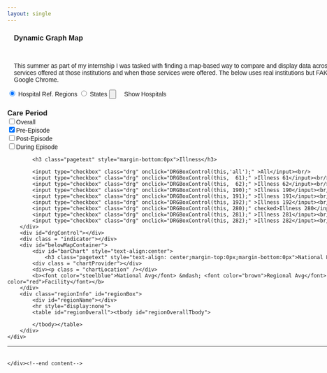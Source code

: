 ```yaml
---
layout: single
---
```



<div id="document" style="width:900px;font-family:Arial,Verdana,sans-serif;">
	<div style="margin-left:15px;margin-top:15px;margin-right:15px">
	<h3 class="post">Dynamic Graph Map</h3>
	<br />	<p>This summer as part of my internship I was tasked with finding a map-based way to compare and display data across regions, institutions, services offered at those institutions and when those services were offered. The below uses real institutions but FAKE DATA. Works best in Google Chrome.
	</div>
	<div id = "controls">
		<nav class="segmented">
		<input type="radio" onclick="HRRToggle()" id="HRRtog" name="regionTog" checked>
		<label for="HRRtog">Hospital Ref. Regions</label>
		<input type="radio" onclick="StateToggle()" id="stateTog" name="regionTog">
		<label for="stateTog">States</label>
	<!--	<button id=HRRbutton   onclick="HRRToggle()">Toggle Healthcare Regions</button>-->
<!--	<button id=Statebutton onclick="StateToggle()">Toggle State Colors</button>-->
		<input type="button" id="Pointbutton" onclick="PointToggle()">
		<label for="Pointbutton" style="margin-left:15px">Show Hospitals</label>
		</nav>
	</div>
		<div id="map"></div>  <!-- I followed an example that put the map in a <p>, rather than a <div>. The actual tag used for the map id is probably arbitrary -->
		<div id="rightControl">
			<h3 class="pagetext" style="margin-bottom:0px">Care Period</h3>
			<input type="checkbox" class="status" onclick="statusBoxControl(this,'overall');">Overall</input><br/>
			<input type="checkbox" class="status" onclick="statusBoxControl(this, 'pre');" checked>Pre-Episode</input><br/>
			<input type="checkbox" class="status" onclick="statusBoxControl(this, 'post');" >Post-Episode</input><br/>
			<input type="checkbox" class="status" onclick="statusBoxControl(this, 'during');" >During Episode</input><br/>
			
			<h3 class="pagetext" style="margin-bottom:0px">Illness</h3>

			<input type="checkbox" class="drg" onclick="DRGBoxControl(this,'all');" >All</input><br/>
			<input type="checkbox" class="drg" onclick="DRGBoxControl(this,  61);" >Illness 61</input><br/>
			<input type="checkbox" class="drg" onclick="DRGBoxControl(this,  62);" >Illness 62</input><br/>
			<input type="checkbox" class="drg" onclick="DRGBoxControl(this, 190);" >Illness 190</input><br/>
			<input type="checkbox" class="drg" onclick="DRGBoxControl(this, 191);" >Illness 191</input><br/>
			<input type="checkbox" class="drg" onclick="DRGBoxControl(this, 192);" >Illness 192</input><br/>
			<input type="checkbox" class="drg" onclick="DRGBoxControl(this, 280);" checked>Illness 280</input><br/>
			<input type="checkbox" class="drg" onclick="DRGBoxControl(this, 281);" >Illness 281</input><br/>
			<input type="checkbox" class="drg" onclick="DRGBoxControl(this, 282);" >Illness 282</input><br/>
		</div>
		<div id="drgControl"></div>
		<div class = "indicator"></div>
		<div id="belowMapContainer">
			<div id="barChart" style="text-align:center">
				<h3 class="pagetext" style="text-align: center;margin-top:0px;margin-bottom:0px">National Distribution</h3>
			<div class = "chartProvider"></div>
			<div><p class = "chartLocation" /></div>
			<b><font color="steelblue">National Avg</font> &mdash; <font color="brown">Regional Avg</font> &mdash; <font color="red">Facility</font></b>
		</div>
		<div class="regionInfo" id="regionBox">
			<div id="regionName"></div>
			<hr style="display:none">
			<table id="regionOverall"><tbody id="regionOverallTbody">
				
			</tbody></table>
		</div>
	</div>
</div>

<div class ="tooltip">
	<div class = "provider"></div>
	<div><p class = "location" /></div>
	<hr>
	<table class = "dataContainer"><tbody>
	</tbody></table>
</div>
<script type="text/javascript"> 
	//Define a bunch of things here in the 'global' scope so you can access them outside 
	// of where they're defined.

	//status/indicator variables
	var currentStatus = "pre";
	var currentDRG = "280";
	
	var stateColorStatus = 0;
	var HRRstatus = 0; 
	var pointStatus = 0;

	var stateColor;  //global save for when mousing over and darkening

	//Leaflet map parameters	
	var svg; //The svg canvas in the Leaflet overlay layer. Everything not in the histogram
		 // or the table happens here

	//Initialize to Lebanon, KS at zoom level 4 
//	var map = new L.Map("map")
	var map = L.TileJSON.createMap('map', osmTileJSON)
		.setView(new L.LatLng(37.8, -96.9), 4)

		// the long string is the cloudmade developer key for acumenPatrick. You'll probably want a different one.
		// the rest of the string is described here: http://developers.cloudmade.com/projects/tiles/documents
		.addLayer(new L.TileLayer("http://{s}.tile.cloudmade.com/a235c8598e974e2d9e6d8279d3c5e978/998/256/{z}/{x}/{y}.png"))

	var svg = d3.select(map.getPanes().overlayPane).append("svg")
		.on("mousemove", function() { MousePosition = d3.svg.mouse(this) });

	//Entity definitions
	var stateAreas;
	var HRRareas,
	    hrrG;
	var providerDots;
	var providerData;

	//csv data 
	var hrrValues;   //global access variable for HRR CSV data
	var stateValues; //global access variable for state CSV data
	var provValues;  //global access variable for provider CSV data
	var natValues;

	//set up color scales for fill
	var themeselection = "YlGn",  // ColorBrewer color theme selection here
	    colorScale = d3.scale.quantile();  // defines quantile color scale

	//implements the color legend as a Leaflet control. This makes it much easier to overlay on the map
	// in a predictable way and inherit a little CSS from the 'leaflet-control' class. It also inherits its own 
	// CSS. The actual work of drawing its elements and coloring them in is still done with d3.

	var colorLegend = L.Control.extend({
		options: {
			position: 'topright'},
		onAdd: function(map) {
			var legendContainer = L.DomUtil.create('div', 'colorLegend');
			return legendContainer;}
	});

	map.addControl(new colorLegend());

	//Legend definitions
	legendWidth           = 180;
	legendInsideMargin    = 8;
	legendLeftMargin      = 10;
	legendTitleHeight     = 20;

	numStateLegendBuckets = 7;
	numHRRLegendBuckets   = 4;
	numLegendMax          = 9;

	var legendRects;
	var legendText;
	legendRectHeight      = 30;
	legendRectWidth       = 30;

	d3.select(".colorLegend")
		.append("div")
		.attr("id","legendTitle")
		.append("span")
		.attr("id","legendTitleText")
		.text("Legend title here") //gets overwritten by d3 in refreshLegend()
		.style("display","none")

	var legend    = d3.select(".colorLegend")
	var legendSVG = legend.append("svg")
	var legendG   = legendSVG.append("g")
		.attr("id","legendG")

	//Histogram definitions
	var histogram         = [];
	var betweenBarMargin  = 4;
	var barWidth          = 400;
	var barHeight         = 300;
	var histAxisScale; //will be d3.scale.linear to transform money value into x-axis pixel placement
	var nationalMean;

	//svg subcontainers
	var stateG = svg.append("g")
		.attr("id", "states");

	var hrrG   = svg.append("g")
		.attr("id", "HRRs");

	var providerG = svg.append("g")
		.attr("id", "providers")

	var barChartContainer = d3.select("#barChart").append("svg")
		.attr("width", barWidth)
		.attr("height", barHeight+60)
	    .append("g")
		.attr("id","barChartSVG")

	//general use formatting functions
	var moneyFmt = d3.format(",r") //wrap around d3.round(,2)
	var percentFmt = d3.format(",.2%")

	//Copying vertices to provderData allows access everywhere - makes life easier
	d3.csv("data/provider-geodata.csv", function(vertices){
		providerData = vertices;})

	//introduction of US data CSV
	d3.csv("data/state-filetypes-and-overall.csv", function(stateVars){

		//d3.csv will read everything as a string - you need to manually coerce numbers
		// to actually BE numbers

		stateVars.forEach(function(d) {
			d.epcost = parseFloat(d.epcost);
		});	

		//status is last so we can iterate over them and build an overall
		statesByDRGByStateByStatusByType = d3.nest()
				.key(function(d){return d.drg})
				.key(function(d){return d.state})
				.key(function(d){return d.status})
				.key(function(d){return d.type})
				.rollup(function(d){return formatData(d)})
				.map(stateVars);

		//create an 'overall' status by summing pre, post and during
		buildOverallStatus(statesByDRGByStateByStatusByType);

		//write to globally defined variable	
		stateValues = stateVars;
	}) //end d3.csv states

	d3.csv("data/hrr-filetypes-and-overall.csv", function(hrrVars){

		hrrVars.forEach(function(d) {
			d.epcost = parseFloat(d.epcost);
		});	

		//status is last so we can iterate over them and build an overall
		HRRsByDRGByHRRByStatusByType = d3.nest()
				.key(function(d){return d.drg})
				.key(function(d){return d.hrrnum})
				.key(function(d){return d.status})
				.key(function(d){return d.type})
				.rollup(function(d){return formatData(d)})
				.map(hrrVars);

		//create an 'overall' status by summing pre, post and during
		buildOverallStatus(HRRsByDRGByHRRByStatusByType);

		//write to globally defined variable	
		hrrValues = hrrVars;

		HRRToggle();
(function()
	{
	$('#popup').trigger('click');
	})();
	}) //end d3.csv hrr

	d3.csv("data/provider-filetypes-and-overall.csv", function(provVars){
		provVars.forEach(function(d) {
			d.epcost = parseFloat(d.epcost);
		});

		provsByDRGByProvByStatusByType = d3.nest()
				.key(function(d){return d.drg})
				.key(function(d){return d.provider})
				.key(function(d){return d.status})
				.key(function(d){return d.type})
				.rollup(function(d){return formatData(d)})
				.map(provVars);

		//create an 'overall' status by summing pre, post and during
		buildOverallStatus(provsByDRGByProvByStatusByType);

		//write to globally defined variable	
		provValues = provVars;	
	}) //end d3.csv provider
	
	d3.csv("data/nation-filetypes-and-overall.csv", function(natVars){
		natVars.forEach(function(d){
			d.epcost = parseFloat(d.epcost);
		});	

		nationalByDRGByStatusByType = d3.nest()
			.key(function(d){return d.drg})
			.key(function(d){return d.status})
			.key(function(d){return d.type})
			.rollup(function(d){return formatData(d)})
			.map(natVars)

		natValues = natVars;
	}) //end d3.csv nation

	d3.csv("data/predictors.csv", function(predictorVars){
		predictorVars.forEach(function(d){
			d.DRG_CD = parseFloat(d.DRG_CD)
		});

		predictorsByDRGByProvider = d3.nest()
			.key(function(d){return d.DRG_CD})
			.key(function(d){return d.provider})
			.map(predictorVars)

		predValues = predictorVars;
	}) //end d3.csv predictors

	//load states and HRRs
	//functions are nested so that both collection and Hcollection can be accessed.
	// Note - these json files don't have variables declared inside of them like some do 
	d3.json("data/us-states_noPR_abbr.json", function(collection) {
	d3.json("data/HRRs.json", function(Hcollection) {

		//define a bounding box
		var bounds = d3.geo.bounds(collection);
		var path   = d3.geo.path().projection(project);

		//Define stateAreas, HRRareas and providerDots - each are elements of the master SVG.

		stateAreas = stateG.selectAll("path")
			.data(collection.features)
			.enter().append("path")
			.attr("class","state")
			.attr("id",function(d){return d.properties.name})
			.on("mouseover",function(d){
				if(pointStatus == 0){
					stateColor = (d3.select(this).style("fill"));
					d3.select(this).style("fill","brown")
				}
			})
			.on("mouseout", function(){
				if(pointStatus == 0){
					d3.select(this).style("fill",stateColor);
				}
			})

		HRRareas = hrrG.selectAll("path")	
			.data(Hcollection.features)
			.enter().append("path")
			.attr("id", function(d){ return d.properties.HRRNUM})
			.attr("class", "HRRclass")
			.attr("d", path)
			.style("display","none")

		//In JSON files with coordinate pairs the .data() method can just suck them up and go.
		// In cases like my CSV, where lat and lon are separate variables, I've found the best thing
		// is to create a Leaflet LatLng object and append it back to the datasource.

		providerData.forEach(function(d){
			d.LatLng = new L.LatLng(d.latitude, d.longitude)})

		providerDots = providerG.selectAll("circle")
			.data(providerData)
			.enter().append("svg:circle")
			.attr("id", function(d, i) { 
				return d.provider_id; })
			.style("display","none") //dots don't render on load
			.style("fill","#663412")
			.style("stroke","black")
			.style("stroke-width","1px")
		        .on("mouseover", function(d) {
				var provID = d.provider_id;
				
				if(provsByDRGByProvByStatusByType[currentDRG][provID] != undefined){

					var providerDataObject = provsByDRGByProvByStatusByType[currentDRG][provID][currentStatus]
					var stateDataObject    = statesByDRGByStateByStatusByType[currentDRG][d.state][currentStatus]
					var stateLocation      = histAxisScale(sumFileTypes(providerDataObject))
					var regionTotal        = sumFileTypes(stateDataObject)	

					d3.select("#regionName")
						.append("span")
						.attr("class","regionTitle")
						.text(d.provider_name+ ' (#' + provID + ')')

					total              = sumAcrossFileTypes(providerDataObject)['Total'];
					availableFileTypes = Object.keys(providerDataObject)

					d3.select("#regionBox").select("hr")
						.style("display","block")

					var trBody = d3.select("#regionOverallTbody").selectAll(".stateTr")
					trBody.data(availableFileTypes)
						.enter()
						.append("tr").attr("class","stateTr")
						.append("td").attr("class","stateTd")
						.text(function(d){
							return d.capitalize()});
							
					d3.selectAll(".stateTr")
						.append("td")
						.text(function(d){
							return '$'+moneyFmt(d3.round(providerDataObject[d].epcost,2))})
						.attr("class",function(d){
							if(currentStatus != "overall"){
								if(providerDataObject[d].epcost/nationalByDRGByStatusByType[currentDRG][currentStatus][d].epcost < 1){
									return "belowNational"}
								else{
									return "aboveNational"}
							}
						});

					d3.selectAll(".stateTr")
						.append("td")
						.attr("class","percent")
						.text(function(d){
							value = d3.round(providerDataObject[d].epcost/total,4);
							if(value <= 100) {						
								return '('+percentFmt(value)+')'}
							return '('+100+'%)' //prevents embarassment if a total is slightly >100%
					})

					d3.select("#regionOverallTbody").append("tr")
						.attr("class","totalTr")
						.append("td")
						.text("Total")

					d3.select(".totalTr")
						.append("td")
						.attr("class","totalValue")
						.text('$' + moneyFmt(d3.round(total,2)) )
				
					d3.select("#regionOverallTbody").append("tr")
						.append("td")
						.attr("colspan",3)
						.attr("id","compareToMean")
						.text(percentFmt(d3.round(total/regionTotal,4))+ " of State Mean ($" +moneyFmt(d3.round(regionTotal,2)) +")" )
						.attr("class",function(){
							if(total/regionTotal < 1){
								return "belowMean"}
							else if(total/regionTotal == 1){
								return "atMean"}
							return "aboveMean"})

					d3.select("#regionOverallTbody").append("tr")
						.append("td")
						.attr("colspan",3)
						.attr("id","compareToMean")
						.text(percentFmt(d3.round(total/nationalMean,4))+ " of US Mean ($" +moneyFmt(d3.round(nationalMean,2)) +")" )
						.attr("class",function(){
							if(total/nationalMean < 1){
								return "belowMean"}
							else if(total/nationalMean == 1){
								return "atMean"}
							return "aboveMean"})

					//histogram pointers
	
	
					//put the pointer on the edge of the frame if it wants to be far away
					if(stateLocation < 0){stateLocation = 0}
					if(stateLocation > barWidth){stateLocation = barWidth}	
				
					providerTriangle = d3.select("#barChartSVG").append("g")
						.attr("class","providerTriangle")
					
					//You have to draw the triangle from scratch: starting position, second, third
					// separated by l (lowercase L) if second and third are relative, L if absolute. 
					// Close shape with 'z'.

					providerTriangle.append("path")
						.attr('d', function(d){
							return 'M ' + stateLocation +' ' + 30 + ' l 15 -40 l -30 0 z'})
						.attr("class","providerTriangle")

					//your cursor is over a provider, not a state, so you need to draw the state's triangle too

					regionTriangle = d3.select("#barChartSVG").append("g")
						.attr("class","regionTriangle")
					
					regionTriangle.append("path")
						.attr('d', function(d){
							return 'M ' + histAxisScale(sumFileTypes(stateDataObject)) +' ' + 30 + ' l 15 -40 l -30 0 z'})
						.attr("class","regionTriangle")

					//we also need to take over filling in the state, and later putting it back
					stateHandle = '#'+d.state
					stateColor = d3.select(stateHandle).style("fill") //get existing color
					d3.select(stateHandle).style("fill","brown")
						

					//These values fill out the tooltip div				

					var providerBox = d3.select(".provider").text(d.provider_name);
					var locationBox = d3.select(".location").text(d.city + ", " + d.state);

					d3.select(".tooltip").style("display","block");

					//Make sure this is the coordinate system you want to use for the mouse
					//var xpos = d3.event.clientX;
					//var ypos = d3.event.clientY;
					var xpos = d3.event.pageX;
					var ypos = d3.event.pageY;

					d3.select(".tooltip")
						.style("left", xpos + "px")
						.style("top", ypos + "px");


					d3.select(this)
						.transition()
						.duration(200)
						.attr("r", 10)
					.style("fill","red")
				} //end if

					//this can be done in an elegant way, requiring more thought than I gave it
					if(predictorsByDRGByProvider[currentDRG] != undefined && predictorsByDRGByProvider[currentDRG][provID] != undefined){
						d3.select(".dataContainer").select("tbody").selectAll("tr").remove();				
	
						currentPredictors = predictorsByDRGByProvider[currentDRG][provID] 
						averagePredictor = predictorsByDRGByProvider[currentDRG]['avg'][0]
						
						dataCon = d3.select(".dataContainer").select("tbody")

						dataConTr = dataCon.append("tr")
						dataConTr.append("td").attr("class","tooltipLabel")
							.text("Avg Number Claims")
						dataConTr.append("td")
							.text(d3.round(currentPredictors[0]['n_claims'],2))
						dataConTr.append("td").text("("+d3.round(currentPredictors[0]['n_claims']-averagePredictor['n_claims'],2)+")")
							.attr("class",function(){
								if(currentPredictors[0]['n_claims']<= averagePredictor['n_claims']){return "belowMean"}else{return "aboveMean"}})

						dataConTr = dataCon.append("tr")
						dataConTr.append("td").attr("class","tooltipLabel")
							.text("Avg Inpatient Claims")
						dataConTr.append("td")
							.text(d3.round(currentPredictors[0]['ip_type_sum'],2))	
						dataConTr.append("td").text("("+d3.round(currentPredictors[0]['ip_type_sum']-averagePredictor['ip_type_sum'],2)+")")
							.attr("class",function(){
								if(currentPredictors[0]['ip_type_sum']<= averagePredictor['ip_type_sum']){return "belowMean"}else{return "aboveMean"}})

						dataConTr = dataCon.append("tr")
						dataConTr.append("td").attr("class","tooltipLabel")
							.text("Avg Carrier(PB) Claims")
						dataConTr.append("td")
							.text(d3.round(currentPredictors[0]['pb_type_sum'],2))
						dataConTr.append("td").text("("+d3.round(currentPredictors[0]['pb_type_sum']-averagePredictor['pb_type_sum'],2)+")")
							.attr("class",function(){
								if(currentPredictors[0]['pb_type_sum']<= averagePredictor['pb_type_sum']){return "belowMean"}else{return "aboveMean"}})

						dataConTr = dataCon.append("tr")
						dataConTr.append("td").attr("class","tooltipLabel")
							.text("Avg Skilled Nursing Claims")
						dataConTr.append("td")
							.text(d3.round(currentPredictors[0]['sn_type_sum'],2))
						dataConTr.append("td").text("("+d3.round(currentPredictors[0]['sn_type_sum']-averagePredictor['sn_type_sum'],2)+")")
							.attr("class",function(){
								if(currentPredictors[0]['sn_type_sum']<= averagePredictor['sn_type_sum']){return "belowMean"}else{return "aboveMean"}})

						dataConTr = dataCon.append("tr")
						dataConTr.append("td").attr("class","tooltipLabel")
							.text("Avg Anesthesia (232) Claims")
						dataConTr.append("td")
							.text(d3.round(currentPredictors[0]['proc232_Sum'],2))
						dataConTr.append("td").text("("+d3.round(currentPredictors[0]['proc232_Sum']-averagePredictor['proc232_Sum'],2)+")")
							.attr("class",function(){
								if(currentPredictors[0]['proc232_Sum']<= averagePredictor['proc232_Sum']){return "belowMean"}else{return "aboveMean"}})


						dataConTr = dataCon.append("tr")
						dataConTr.append("td").attr("class","tooltipLabel")
							.text("Avg Tracheostomy (34) Claims")
						dataConTr.append("td")
							.text(d3.round(currentPredictors[0]['proc34_Sum'],2))
						dataConTr.append("td").text("("+d3.round(currentPredictors[0]['proc34_Sum']-averagePredictor['proc34_Sum'],2)+")")
							.attr("class",function(){
								if(currentPredictors[0]['proc34_Sum']<= averagePredictor['proc34_Sum']){return "belowMean"}else{return "aboveMean"}})

						dataConTr = dataCon.append("tr")
						dataConTr.append("td").attr("class","tooltipLabel")
							.text("Avg Install-Adjust Pacemaker (48) Claims")
						dataConTr.append("td")
							.text(d3.round(currentPredictors[0]['proc48_Sum'],2))
						dataConTr.append("td").text("("+d3.round(currentPredictors[0]['proc48_Sum']-averagePredictor['proc48_Sum'],2)+")")
							.attr("class",function(){
								if(currentPredictors[0]['proc48_Sum']<= averagePredictor['proc48_Sum']){return "belowMean"}else{return "aboveMean"}})

						dataConTr = dataCon.append("tr")
						dataConTr.append("td").attr("class","tooltipLabel")
							.text("Avg Other Diagnostic (227) Claims")
						dataConTr.append("td")
							.text(d3.round(currentPredictors[0]['proc227_Sum'],2))
						dataConTr.append("td").text("("+d3.round(currentPredictors[0]['proc227_Sum']-averagePredictor['proc227_Sum'],2)+")")
							.attr("class",function(){
								if(currentPredictors[0]['proc227_Sum']<= averagePredictor['proc227_Sum']){return "belowMean"}else{return "aboveMean"}})

						dataConTr = dataCon.append("tr").attr("class","sampleSize")
						dataConTr.append("td").attr("class","tooltipLabel")
							.text("Sample size")
						dataConTr.append("td")
							.text(d3.round(currentPredictors[0]['_FREQ_'],2))

					}


			}) // end mouseover
			.on("mouseout",function(f) {
				d3.select(stateHandle).style("fill",stateColor)
				d3.select(".providerTriangle").remove();
				d3.select(".regionTriangle").remove()

				d3.select("#regionBox").select("hr")
					.style("display","none");
				d3.select("#regionBox").selectAll("tr").remove();
				d3.select(".regionTitle").remove();

				d3.select(".dataContainer").select("tbody").select("tr").remove();

				d3.select(this)
					.transition()
					.duration(200)
					.attr("r", Math.min(map.getZoom()-1, 6))
					.style("fill", "#663412");
				d3.select(".tooltip").style("display","none");
			}); 

		// The following 40 lines or so are Leaflet-centric functions. Don't alter them unless you know PRECISELY
		//  what you're doing and what you intend to achieve. 

		map.on("viewreset", reset);
		reset();

		// Reposition the SVG to cover the features.
		function reset() {
			var bottomLeft = project(bounds[0]),
			    topRight = project(bounds[1]);

			svg 
				.attr("width", topRight[0] - bottomLeft[0])
				.attr("height", bottomLeft[1] - topRight[1])
				.style("margin-left", bottomLeft[0] + "px")
				.style("margin-top", topRight[1] + "px");

			//The vector based items are defined by a 'path' value, so transforming them is pretty straightforward			
			stateG   .attr("transform", "translate(" + -bottomLeft[0] + "," + -topRight[1] + ")");
			hrrG     .attr("transform", "translate(" + -bottomLeft[0] + "," + -topRight[1] + ")");
			providerG.attr("transform", "translate(" + -bottomLeft[0] + "," + -topRight[1] + ")");

			stateAreas.attr("d", path);
			HRRareas  .attr("d", path);
			
			//There's a demo (http://bl.ocks.org/3047025) where circles are done as paths, but I find that confusing so I do them as svg:circles, 
			// (http://bl.ocks.org/3058935) which means you have to redefine the cx and cy values on each redraw.

			providerDots.attr("cx", function(d) { return map.latLngToLayerPoint(d.LatLng).x})
				.attr("cy", function(d) { return map.latLngToLayerPoint(d.LatLng).y})
				.attr("r", function(d) {
					radius = Math.min(map.getZoom()-1, 6)
					return radius;})

		/********  DON'T redefine on(mouseover) or on(mouseout) here - it will overwrite the original values. ***********/
		/********                     only worthwhile if scoping won't be an issue                            ***********/

		 } //end reset();
		
		//leaflet projection function - keeps objects at the right size and on the right part of the map	
		function project(x) {
			var point = map.latLngToLayerPoint(new L.LatLng(x[1], x[0]));
			return [point.x, point.y];
		}
	
	});//end d3.json("HRRs.json")
	});//end d3.json("us-states.json")	
	
	function refreshStates(){
		//Build and associative array of every extant state and its value across file types in the current situation
		// I enumerate keys in case a state is missing- saves me from having to sanitize nulls
		var availableStates = Object.keys(statesByDRGByStateByStatusByType[currentDRG]);
		var valuesStatesTake = {};
		var tempStateValue;
		
		for(var i = 0; i< availableStates.length; i++){
			tempStateValue = sumFileTypes(statesByDRGByStateByStatusByType[currentDRG][availableStates[i]][currentStatus]);
			
			valuesStatesTake[availableStates[i]] = tempStateValue;
		}

		var colorsStatesTake = defineColorScale(valuesStatesTake,availableStates,numStateLegendBuckets);
		colorsStatesTake["MD"] = "rgb(170,170,170)"; //MD is absent from P4P's data
		//updates each state's color accordingly
		stateAreas.transition()
			.duration(200)
			.style("fill-opacity", .6)
			.style("fill",function(d) { 
				return getRegionColor(d.properties.name,colorsStatesTake);

				//d.properties.name is the state name element (e.g. "Alabama")
				// in the shape file on which you're matching, therefore, it's 
				// important that the dataset can use the state name as a key
			});


		var roundNumberExtents = roundExtents(d3.extent(d3.values(valuesStatesTake)));		

		refreshLegend(valuesStatesTake,numStateLegendBuckets,roundNumberExtents);
		refreshHistogram(valuesStatesTake,roundNumberExtents);

	} //end refreshStates()

	function refreshHRRs(){

		//Build and associative array of every extant state and its value across file types in the current situation
		var availableHRRs = Object.keys(HRRsByDRGByHRRByStatusByType[currentDRG]);
		var valuesHRRsTake = {};
		var tempHRRValue;
		
		for(var i = 0; i< availableHRRs.length; i++){

			tempHRRValue = sumFileTypes(HRRsByDRGByHRRByStatusByType[currentDRG][availableHRRs[i]][currentStatus]);
			
			valuesHRRsTake[availableHRRs[i]] = tempHRRValue;
		}

		var colorsHRRsTake = defineColorScale(valuesHRRsTake,availableHRRs,numHRRLegendBuckets);
		
		//updates each state's color accordingly
		HRRareas.transition()
			.duration(200)
			.style("fill-opacity", .6)
			.style("fill",function(d) { 
				return getRegionColor(d.properties.HRRNUM,colorsHRRsTake);

				//HRRNUM is the HRR name element (e.g. 137)
				// in the shape file on which you're matching, therefore, it's 
				// important that the datset can use the name as a key
			});

		var roundNumberExtents = roundExtents(d3.extent(d3.values(valuesHRRsTake)));		

		refreshLegend(valuesHRRsTake,numHRRLegendBuckets,roundNumberExtents);
		refreshHistogram(valuesHRRsTake,roundNumberExtents);
	} //end refreshHRRs()

	function refreshHistogram(valuesRegionsTake,roundNumberExtents){
		var horizontalMargin = 30;
		var verticalMargin   = 20;
		var betweenBarMargin = 4;

		//first remove any lingering elements from the SVG
		d3.select("#barChartSVG").remove();	
		d3.select("#barChartSVG").selectAll("text").remove();	
	
		d3.select("#barChart").select("svg")
			.attr("width", barWidth)
			.attr("height", barHeight)
		    .append("g")
			.attr("id","barChartSVG")

		//then define the bars from which your chart will be made

		var histX = d3.scale.linear()
			.domain(roundNumberExtents)
			.range([horizontalMargin,barWidth-horizontalMargin])

		var numBins = histX.ticks(10) //a function that returns a number close to its 
					      //  argument depending on what would make the best
					      //  tick scale - e.g. 10 might look funny, it returns 9

		histogram = d3.layout.histogram()
			.bins(numBins)
			(d3.values(valuesRegionsTake))

		var histY = d3.scale.linear()
			.domain([0,d3.max(histogram, function(d) { return d.y})])
			.range([(barHeight), 0]);
		histY.nice() //Makes the domain nice round numbers.

		var xAxis = d3.svg.axis()
			.scale(histX)
			.orient("top")
			.ticks(histogram.length)
			.tickSize(5,-5)
		
		histAxisScale = xAxis.scale();

		nationalMean = d3.mean(d3.values(valuesRegionsTake))

		natlAvgTriangle = d3.select("#barChartSVG").append("g")
			.attr("class","natlAvgTriangle")

		natlAvgTriangle.append("path")
			.attr('d', function(d){
				return 'M ' + histAxisScale(nationalMean) +' ' + 30 + ' l 15 -40 l -30 0 z'})
			.attr("class","natlAvgTriangle")

		var bars = d3.select("#barChartSVG").selectAll(".bar")
			.data(histogram)	
			.enter().append("g")
			.attr("class","bar")
			.attr("transform", function(d) { 
				return "translate(" + histX(d.x) + ",0)";})
				//return "translate(" + histX(d.x) + "," + histY(d.y)+")";})

		//I subtract 2 here and add xTranslate below to enforce some minimum margin 
		// between bars, lest the algorithm close it
		rectangleWidth = (barWidth-2*horizontalMargin)/numBins.length-(betweenBarMargin);

		//to center the boxes in the axis bins, we first need to know the distance between tick marks
		tickMarkSpread = histX(histogram[1].x) - histX(histogram[0].x)
		//get the difference, divide by 2
		xTranslate = betweenBarMargin/2;

		//the translate line is crucial - SVGs have an origin in the top left, so without 
		// forcing each bar down the histogram would look upside down, bars emerging from
		// the ceiling.
		bars.append("rect")
			.attr("x", 1)
			.attr("width", rectangleWidth)
			.attr("height", function(d) {return .6*(barHeight - (histY(d.y))); })
			.attr("transform", function(d){
				return "translate("+xTranslate+","+(.17*barHeight + .6*(histY(d.y)))+")"});

		axis = d3.select("#barChartSVG").append("g")
			.attr("class", "axis")
			.attr("transform", "translate(0," + (.78*barHeight) + ")") 
			.attr("width",histogram.length*(rectangleWidth+betweenBarMargin))
			.call(xAxis)

		axis.selectAll("text")
			.attr("transform", "rotate(45) translate("+25+","+(.12*barHeight)+")")
			.text(function(d){return "$"+d})
	
		axis.selectAll("path")
			.attr("id","axisPath")
			.style("fill","none")
			.style("shape-rendering","crispEdges")
			.style("stroke","black")
	}

	function refreshLegend(values,numLegendBuckets,roundNumberExtents){
		var legendHeight = (numLegendBuckets+1)*(legendRectHeight+legendInsideMargin);

		legendSVG
			.attr("width", legendWidth)
			.attr("height", legendHeight);	

		//Set the legend title
		d3.select("#legendTitleText")
			.text(function(){
				return currentDRG.capitalize() + " - " + currentStatus.capitalize();})
			.style("display","block");

		d3.select(".colorLegend")
			.style("background","rgba(255,255,255,.8)")

		//prepare a colorBrewer scale with an extra 'null' value on the end for 'no data'

		//since the color scale will already have been defined by the function that called this
		// (either refreshStates or refreshHRRs) we don't have to define it- just read it to make
		// our scale

		var colorbrewerWithNull = [];
		for(var i = 0; i< numLegendBuckets; i++){
			colorbrewerWithNull[i] = colorbrewer[themeselection][numLegendBuckets][i]
		}

		colorbrewerWithNull[numLegendBuckets] = "rgb(170,170,170)"; 

		//remove any residual rectangles
		
		legendG.selectAll("text")
			.remove()
		legendG.selectAll("rect")
			.remove()

		legendRects = legendG.selectAll("rect")
			.data(colorbrewerWithNull)
			.enter().append("rect")

		//populate legend rectangles - remember, (0,0) is top left
		legendRects.attr("class", "legendRect")
			.attr("x",legendLeftMargin)
			.attr("y", function(d,i){return legendInsideMargin/2 + i*(legendRectHeight + legendInsideMargin)})
			.attr("height", legendRectHeight)
			.attr("width", legendRectWidth)	
			.attr("rx",3)
			.style("fill", function(d){ return d})
			.style("fill-opacity",.8)

		//dynamically build the legend labels
		//remember arrays in JS are passed by REFERENCE. Don't screw up the original scale!
		legendTextValues = colorScale.copy().quantiles();
		legendTextValues.unshift(roundNumberExtents[0]) //add to the beginning
		legendTextValues.push(roundNumberExtents[1])  //add to the end

		//generate the labels
		var legendTextArray = [];
		for(i = 0; i<numLegendBuckets; i++){
			if(i==(numLegendBuckets-1)){
				legendTextArray[i] = '$' + moneyFmt(Math.ceil(legendTextValues[i])) + " - $" + moneyFmt(Math.ceil(legendTextValues[i+1])); 
			} else {

				legendTextArray[i] = '$' + moneyFmt(Math.ceil(legendTextValues[i])) + " - $" + moneyFmt(Math.floor(legendTextValues[i+1])-1); 
			}
		}
		legendTextArray.push("No Data") //To explain if a block isn't colored in

		legendText = legendG.selectAll("text")
			.data(legendTextArray)
			.enter().append("text")
			.attr("class", "legendText")
			.attr("x", legendLeftMargin + legendRectWidth + 5)
			.attr("y", function(d,i){return legendInsideMargin +i*(legendRectHeight + legendInsideMargin) + legendRectHeight/2})
			.text(function(d){return d});
	
		/* this doesn't work, a 'would be nice'	- currently hardcoded with a global		

		//all the labels are drawn, so let's go back through and figure out			
		// how wide the div should be to contain them

		var legendWidth = 0;
		legendText.each(function(){
			labelWidth = this.getComputedTextLength();
			console.log('labelWidth '+labelWidth);
			if(legendWidth < labelWidth){
				legendWidth = labelWidth;}})
		
		console.log("legendWidth: " + legendWidth);

		d3.select(".colorLegend")
			.transition()
			.attr("width",legendWidth + 55);
		console.log("legendW "+ legendWidth + ' '+55)
		legendSVG.transition()
			.attr("width",legendWidth + 55);
*/
	}

	function StateToggle() {
		//turn off the HRRs, before the colorbrewer scale is set for states. Else you'll have the
		// HRR color scale regardless of whether it makes sense for the state numbers
		if(stateColorStatus == 0){

			if(HRRstatus == 1){
				HRRToggle();
			}

			stateAreas = stateG.selectAll("path")
				.on("mouseover",function(d){
					var stateName = d.properties.name;
					var stateDataObject = statesByDRGByStateByStatusByType[currentDRG][stateName][currentStatus]

					if(pointStatus == 0){
						stateColor = (d3.select(this).style("fill"));
						d3.select(this).style("fill","brown")
					}

					d3.select("#regionBox").select("hr")
						.style("display","block")

					//Labels the infobox with data from the GeoJSON file
					d3.select("#regionName")
						.append("span")
						.attr("class","regionTitle")
						.text(stateBeautifier(d.properties.name));
		
					//This bit dynamically populates the different elements of the table.
					// Class and ID values are set (and can be reset) to ease styling via CSS.

					total = sumAcrossFileTypes(stateDataObject)['Total'];
					availableFileTypes = Object.keys(stateDataObject)

					var trBody = d3.select("#regionOverallTbody").selectAll(".stateTr");

					trBody.data(availableFileTypes)
						.enter()
						.append("tr").attr("class","stateTr")
						.append("td").attr("class","stateTd")
						.text(function(d){
							return d.capitalize()});
							
					d3.selectAll(".stateTr")
						.append("td")
						.text(function(d){
							return '$'+moneyFmt(d3.round(stateDataObject[d].epcost,2))});

					d3.selectAll(".stateTr")
						.append("td")
						.attr("class","percent")
						.text(function(d){
							value = d3.round(stateDataObject[d].epcost/total,4);
							if(value <= 100) {						
								return '('+percentFmt(value)+')'}
							return '('+100+'%)' //prevents embarassment if a component is slightly >100%
					})

					d3.select("#regionOverallTbody").append("tr")
						.attr("class","totalTr")
						.append("td")
						.text("Total")

					d3.select(".totalTr")
						.append("td")
						.attr("class","totalValue")
						.text('$' + moneyFmt(d3.round(total,2)) )
				
					d3.select("#regionOverallTbody").append("tr")
						.append("td")
						.attr("colspan",3)
						.attr("id","compareToMean")
						.text(percentFmt(d3.round(total/nationalMean,4))+ " of US Mean")
						.attr("class",function(){
							if(total/nationalMean < 1){
								return "belowMean"}
							else if(total/nationalMean == 1){
								return "atMean"}
							return "aboveMean"})

					
					//histogram pointers
					val = sumFileTypes(stateDataObject)


					regionTriangle = d3.select("#barChartSVG").append("g")
						.attr("class","regionTriangle")

					//you have to draw the triangle from scratch: starting position, second, third
					// separated by l if second and third are relative, L if absolute. Close shape with 'z'.

					regionTriangle.append("path")
						.attr('d', function(d){
							return 'M ' + histAxisScale(sumFileTypes(stateDataObject))+' ' + 30 + ' l 15 -40 l -30 0 z'})
						.attr("class","regionTriangle")

				})
				.on("mouseout", function(){
					if(pointStatus == 0){
						d3.select(this).style("fill",stateColor);
					}
					
					d3.select("#regionBox").select("hr")
						.style("display","none")
					d3.selectAll("tr").remove();
					d3.select("#instanceLine").remove();
					d3.select(".regionTitle").remove();
					d3.select(".regionTriangle").remove();
				})

		refreshStates();
		stateColorStatus = 1;

		} else {
			stateAreas.transition()
				.style("fill", "#000")
				.style("fill-opacity",.2)

			d3.select(".colorLegend").style("background","rgba(255,255,255,0)")
			d3.select("#legendTitleText")
				.style("display","none");
			legendRects.remove();
			legendText.remove();

			stateColorStatus = 0;
		}
	} // end StateToggle()
	
	function HRRToggle(){
		if(HRRstatus == 0){

			if(stateColorStatus == 1){
				StateToggle();
			}

		var HRRColor;

		//prevents mouseover trouble - the functions defined for states shouldn't fire in HRR mode
		stateAreas = stateG.selectAll("path")
			.on("mouseover",function(d){})
			.on("mouseout",function(d){})

		HRRareas = hrrG.selectAll("path")
			.style("display","block")
			.transition()
			.duration(200)

		HRRareas = hrrG.selectAll("path")
			.on("mouseover",function(d){
				var HRRName = d.properties.HRRNUM;
			
				//a lot of HRRs may be missing - will have to manage the errors
				if(HRRsByDRGByHRRByStatusByType[currentDRG][HRRName] != undefined){

					var HRRDataObject = HRRsByDRGByHRRByStatusByType[currentDRG][HRRName][currentStatus]
					if(pointStatus == 0){
						HRRColor = (d3.select(this).style("fill"));
						d3.select(this).style("fill","brown")
					}

					d3.select("#regionBox").select("hr")
						.style("display","block")

					//Labels the infobox with data from the GeoJSON file

					d3.select("#regionName")						
						.append("span")
						.attr("class","regionTitle")
						.text(stateBeautifier(d.properties.HRRCITY.substring(0,2))+'- '+d.properties.HRRCITY.substring(3,d.properties.HRRCITY.length));
		
					//This bit dynamically populates the different elements of the table.
					// Class and ID values are set (and can be reset) to ease styling via CSS.

					total = sumAcrossFileTypes(HRRDataObject)['Total'];
					availableFileTypes = Object.keys(HRRDataObject)

					var trBody = d3.select("#regionOverallTbody").selectAll(".stateTr");

					trBody.data(availableFileTypes)
						.enter()
						.append("tr").attr("class","stateTr")
						.append("td").attr("class","stateTd")
						.text(function(d){
							return d.capitalize()});
							
					d3.selectAll(".stateTr")
						.append("td")
						.text(function(d){
							return '$'+moneyFmt(d3.round(HRRDataObject[d].epcost,2))});

					d3.selectAll(".stateTr")
						.append("td")
						.attr("class","percent")
						.text(function(d){
							value = d3.round(HRRDataObject[d].epcost/total,4)
							if(value <= 100) {						
								return '('+percentFmt(value)+')'}

							return '('+100+'%)' //prevents embarrassment if a component is slightly >100% due to a rounding issue
					})

					d3.select("#regionOverallTbody").append("tr")
						.attr("class","totalTr")
						.append("td")
						.text("Total")

					d3.select(".totalTr")
						.append("td")
						.attr("class","totalValue")
						.text('$' + moneyFmt(d3.round(total,2)) )

					
					d3.select("#regionOverallTbody").append("tr")
						.append("td")
						.attr("colspan",3)
						.attr("id","compareToMean")
						.text(percentFmt(d3.round(total/nationalMean,4))+ " of National Average")
						.attr("class",function(){
							if(total/nationalMean < 1){
								return "belowMean"}
							else if(total/nationalMean == 1){
								return "atMean"}
							return "aboveMean"})

					//histogram pointer
					val = sumFileTypes(HRRDataObject)

					regionTriangle = d3.select("#barChartSVG").append("g")
						.attr("class","regionTriangle")
	
					regionTriangle.append("path")
						.attr('d', function(d){
							return 'M ' + histAxisScale(sumFileTypes(HRRDataObject))+' ' + 30 + ' l 15 -40 l -30 0 z'})
						.attr("class","regionTriangle")

				} //end if
			}) //end on("mouseover")
			.on("mouseout", function(){
				if(pointStatus == 0){
					d3.select(this).style("fill",HRRColor);
				}
				HRRColor = "none"
				d3.select("#regionBox").select("hr")
					.style("display","none")
				d3.selectAll("tr").remove();
				d3.select("#instanceLine").remove();
				d3.select(".regionTitle").remove();
				d3.select(".regionTriangle").remove();
			})

		refreshHRRs();
		HRRstatus = 1;
		} else {

			d3.selectAll(".HRRclass")
				.transition()
				.duration(200)
				.style("display","none");

			d3.select(".colorLegend").style("background","rgba(255,255,255,0)")
			d3.select("#legendTitleText")
				.style("display","none");

			legendText.remove();
			legendRects.remove();
			HRRstatus = 0;
		}
	} //end HRRToggle();
	
	function PointToggle(){
		if(pointStatus == 0){	
			providerDots.style("display","block");
			pointStatus = 1;
		} else {
			providerDots.style("display","none")
			pointStatus = 0;
		}
	}	

	function DRGBoxControl(elem,node){
		//make checkboxes behave like radio buttons - mutually exclusive
		d3.selectAll(".drg")
			.attr("checked", function(){
				if(this != elem){
					this.checked = false;}
				})
		currentDRG = node;

		if(HRRstatus==1){
			refreshHRRs()}
		else if(stateColorStatus==1){
			refreshStates();}
	}

	function statusBoxControl(elem,node){
		//make checkboxes behave like radio buttons - mutually exclusive
		d3.selectAll(".status")
			.attr("checked", function(){
				if(this != elem){
					this.checked = false;}
				})
		currentStatus = node;

		if(stateColorStatus ==1){
			refreshStates();} 
		else if(HRRstatus==1){
			refreshHRRs();}
	}

//Helper functions
	function getRegionColor(regionName,colorObject){
		//maybe a function is overkill, allows for future flexibility though
		return colorObject[regionName];
	}

	function formatData(d){

		var formattedObject = {};
		formattedObject.drg = d[0].drg
		formattedObject.epcost= d[0].epcost
		formattedObject.state = d[0].state
		formattedObject.type = d[0].type
		
		return formattedObject;
	}
	
	function defineColorScale(regionValueArray,listOfRegions,numLegendBuckets){

	/* The original cloropleth example used the colorbrewer object as a direct input to colorScale.range(). 
		This, combined with the quantile nature of the colorScale (I tried with d3.scale.linear, it 
		didn't work well) induced me to rewrite some of the logic that assigns values to color. The result
		is that the color buckets are now evenly spaced and represent equal amounts of the domain.*/ 

		var displayedValues = {}; //this object will act as a regionID:color hash

		valuesRegionsTake = regionValueArray;
		colorScale.domain(roundExtents(d3.extent(d3.values(regionValueArray)))); //set endpoints

		var bucketHolder = [];
	
		for(var i = 0; i<numLegendBuckets; i++){
			bucketHolder.push(i); //populate with bucket indices
		}

		colorScale.range(bucketHolder);

		var bucket;

		for(var i = 0; i < listOfRegions.length; i++){
			bucket = colorScale(regionValueArray[listOfRegions[i]])
			displayedValues[listOfRegions[i]] = colorbrewer[themeselection][numLegendBuckets][bucket]
		}
	
		return displayedValues;
	}

	function roundExtents(incomingExtent){
		//expands a two-element array (an extent) to the next roundest values
		var max = incomingExtent[1];
		var magnitude = -2;

		while(max > 1) { 
			magnitude++;
			max = max/10
		}
		
		factor = Math.pow(10,magnitude)
		
		var outgoingExtent = [];
		outgoingExtent[0] = Math.floor(incomingExtent[0]/factor)*factor;
		outgoingExtent[1] = Math.ceil(incomingExtent[1]/factor)*factor;
		
		return outgoingExtent;
	}

	function sumFileTypes(objectData){
		typesInObject = Object.keys(objectData);
		var fileTypeSum = 0;
		
		if(objectData.fileTypeSum){
			return objectData.fileTypeSum;}

		for(var i = 0; i < typesInObject.length; i++){
				
			fileTypeSum += objectData[typesInObject[i]].epcost;
		}
	
		return fileTypeSum;
	}

	String.prototype.capitalize = function(){
		return this.charAt(0).toUpperCase() + this.slice(1);
	}
	
	//intentionally empty so you can capitalize() with abandon and not have to check types
	Number.prototype.capitalize = function(){
		return this;
	}

	function sumAcrossFileTypes(regionObject){
		fileTypeKeys = Object.keys(regionObject)
		objectWithTotals = {};	
	
		var fileTypeTotal = 0;
		var regionValue = 0;

		for(var k=0; k<fileTypeKeys.length; k++){
			regionValue = regionObject[fileTypeKeys[k]].epcost;
			objectWithTotals[fileTypeKeys[k]] = regionValue;
			fileTypeTotal += regionValue;
		}
		
		objectWithTotals['Total'] = fileTypeTotal;
		
		return objectWithTotals;

	}

	function buildOverallStatus(nestObject){
		drgList = Object.keys(nestObject)

		for(var i = 0; i< drgList.length; i++){
			regionList = Object.keys(nestObject[drgList[i]])

			for(var j = 0; j< regionList.length; j++){
				var regionTotal = 0;
				regionOverallObject = {};

				statusList = Object.keys(nestObject[drgList[i]][regionList[j]])

				for(var k = 0; k<statusList.length; k++){

					totalAmongFiletypes = sumFileTypes(nestObject[drgList[i]][regionList[j]][statusList[k]]);
					regionOverallObject[statusList[k]] = {};
					regionOverallObject[statusList[k]]['epcost'] = totalAmongFiletypes;
				}

				nestObject[drgList[i]][regionList[j]]['overall'] = regionOverallObject;
			}
		}
		return nestObject;
	}

	function stateBeautifier(abbr){
		var stateNames = {
		 "AL": "Alabama",
		 "AK":  "Alaska",
		 "AZ":  "Arizona",
		 "AR":  "Arkansas",
		 "CA":  "California",
		 "CO":  "Colorado",
		 "CT":  "Connecticut",
		 "DE":  "Delaware",
		 "DC":  "District Of Columbia",
		 "FL":  "Florida",
		 "GA":  "Georgia",
		 "HI":  "Hawaii",
		 "ID":  "Idaho",
		 "IL":  "Illinois",
		 "IN":  "Indiana",
		 "IA":  "Iowa",
		 "KS":  "Kansas",
		 "KY":  "Kentucky",
		 "LA":  "Louisiana",
		 "ME":  "Maine",
		 "MD":  "Maryland",
		 "MA":  "Massachusetts",
		 "MI":  "Michigan",
		 "MN":  "Minnesota",
		 "MS":  "Mississippi",
		 "MO":  "Missouri",
		 "MT":  "Montana",
		 "NE":  "Nebraska",
		 "NV":  "Nevada",
		 "NH":  "New Hamspire",
		 "NJ":  "New Jersey",
		 "NM":  "New Mexico",
		 "NY":  "New York",
		 "NC":  "North Carolina",
		 "ND":  "North Dakota",
		 "OH":  "Ohio",
		 "OK":  "Oklahoma",
		 "OR":  "Oregon",
		 "PA":  "Pennsylvania",
		 "RI":  "Rhode Island",
		 "SC":  "South Carolina",
		 "SD":  "South Dakota",
		 "TN":  "Tennessee",
		 "TX":  "Texas",
		 "UT":  "Utah",
		 "VT":  "Vermont",
		 "VA":  "Virginia",
		 "WA":  "Washington",
		 "WV":  "West Virginia",
		 "WI":  "Wisconsin",
		 "WY":  "Wyoming"}
		return stateNames[abbr];
	}

</script>

  

	</div><!--end content-->
